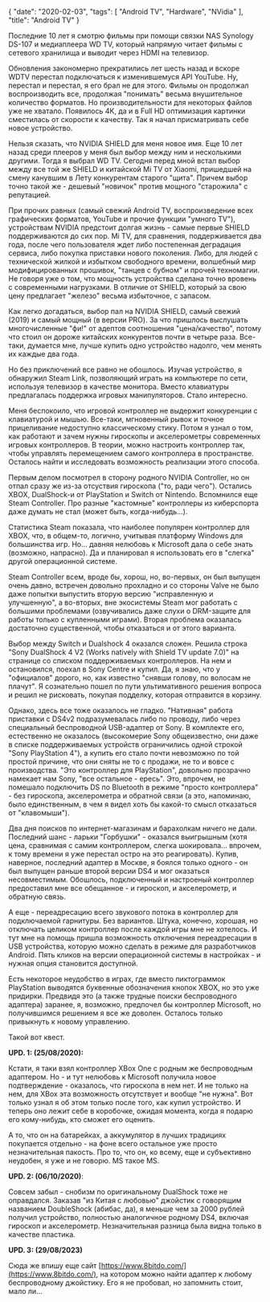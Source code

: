 {
   "date": "2020-02-03",
   "tags": [
      "Android TV",
      "Hardware",
      "NVidia"
   ],
   "title": "Android TV"
}

Последние 10 лет я смотрю фильмы при помощи связки NAS Synology DS-107 и медиаплеера WD TV, который напрямую читает фильмы с сетевого хранилища и выводит через HDMI на телевизор.

Обновления закономерно прекратились лет шесть назад и вскоре WDTV перестал подключаться к изменившемуся API YouTube. Ну, перестал и перестал, я его брал не для этого. Фильмы он продолжал воспроизводить все, продолжая "понимать" весьма внушительное количество форматов. Но производительности для некоторых файлов уже не хватало. Появилось 4K, да и в Full HD оптимизация картинки сместилась от скорости к качеству. Так я начал присматривать себе новое устройство.

Нельзя сказать, что NVIDIA SHIELD для меня новое имя. Еще 10 лет назад среди плееров у меня был выбор между ним и несколькими другими. Тогда я выбрал WD TV. Сегодня перед мной встал выбор между все той же SHIELD и китайской Mi TV от Xiaomi, пришедшей на смену канувшим в Лету конкурентам старого "щита". Причем выбор точно такой же - дешевый "новичок" против мощного "старожила" с репутацией.

При прочих равных (самый свежий Android TV, воспроизведение всех графических форматов, YouTube и прочие функции "умного TV"), устройствам NVIDIA предстоит долгая жизнь - самые первые SHIELD поддерживаются до сих пор. Mi TV, для сравнения, поддерживается два года, после чего пользователя ждет либо постепенная деградация сервиса, либо покупка приставки нового поколения. Либо, для людей с технической жилкой и избытком свободного времени, волшебный мир модифицированных прошивок, "танцев с бубном" и прочей техномагии. Не говоря уже о том, что мощность устройства сделана точно вровень с современными нагрузками. В отличие от SHIELD, который за свою цену предлагает "железо" весьма избыточное, с запасом.

Как легко догадаться, выбор пал на NVIDIA SHIELD, самый свежий (2019) и самый мощный (в версии PRO). За что пришлось выслушать многочисленные "фи!" от адептов соотношения "цена/качество", потому что стоил он дороже китайских конкурентов почти в четыре раза. Все-таки, думается мне, лучше купить одно устройство надолго, чем менять их каждые два года.

Но без приключений все равно не обошлось. Изучая устройство, я обнаружил Steam Link, позволяющий играть на компьютере по сети, используя телевизор в качестве монитора. Вместо клавиатуры предлагалась поддержка игровых манипуляторов. Стало интересно.

Меня беспокоило, что игровой контроллер не выдержит конкуренции с клавиатурой и мышью. Все-таки, мгновенный рывок и точное прицеливание недоступно классическому стику. Потом я узнал о том, как работают и зачем нужны гироскопы и акселерометры современных игровых контроллеров. В теории, можно настроить контроллер так, чтобы управлять перемещением самого контроллера в пространстве. Осталось найти и исследовать возможность реализации этого способа.

Первым делом посмотрел в сторону родного NVIDIA Controller, но он отпал сразу же из-за отсуствия гироскопа ("то, ради чего"). Остались XBOX, DualShock-и от PlayStation и Switch от Nintendo. Вспомнился еще Steam Controller. Про разные "кастомные" контроллеры из киберспорта даже думать не стал (может быть, когда-нибудь...).

Статистика Steam показала, что наиболее популярен контроллер для XBOX, что, в общем-то, логично, учитывая платформу Windows для большинства игр. Но... давняя нелюбовь к Microsoft дала о себе знать (возможно, напрасно). Да и планировал я использовать его в "слегка" другой операционной системе.

Steam Controller всем, вроде бы, хорош, но, во-первых, он был выпущен очень давно, встречен довольно прохладно и со стороны Valve не было даже попытки выпустить вторую версию "исправленную и улучшенную", а во-вторых, вне экосистемы Steam мог работать с большими проблемами (озвучивались даже слухи о DRM-защите для работы только с купленными играми). Вторая проблема оказалась достаточно существенной, чтобы отказаться и от этого варианта.

Выбор между Switch и Dualshock 4 оказался сложен. Решила строка "Sony DualShock 4 V2 (Works natively with Shield TV update 7.0)" на странице со списком поддерживаемых контроллеров. На нем и остановился, поехал в Sony Centre и купил. Да, я знаю, что у "официалов" дорого, но, как известно "снявши голову, по волосам не плачут". Я сознательно пошел по пути ультимативного решения вопроса и решил не рисковать, покупая подделку, которая отправится в корзину.

Однако, здесь все тоже оказалось не гладко. "Нативная" работа приставки с DS4v2 подразумевалась либо по проводу, либо через специальный беспроводной USB-адаптер от Sony. В комплекте его, естественно не оказалось (высокомерие Sony общеизвестно, они даже в списке поддерживаемых устройств ограничились одной строкой "Sony PlayStation 4"), а купить его стало почти невозможно по той простой причине, что они сняты не то с продажи, не то и вовсе с производства. "Это контроллер для PlayStation", довольно прозрачно намекает нам Sony, "все остальное - ересь". Это, впрочем, не помешало подключить DS по Bluetooth в режиме "просто контроллера" - без гироскопа, акселерометра и обратной связи (а это, напоминаю, было единственным, в чем я видел хоть бы какой-то смысл отказаться от "клавомыши").

Два дня поисков по интернет-магазинам и барахолкам ничего не дали. Последний шанс - ларьки "Горбушки" - оказался выигрышным (хотя цена, сравнимая с самим контроллером, слегка шокировала... впрочем, к тому времени я уже перестал остро на это реагировать). Купив, наверное, последний адаптер в Москве, я боялся только одного - он был выпущен раньше второй версии DS4 и мог оказаться несовместимым. Обошлось, подключенный и настроеный контроллер предоставил мне все обещанное - и гироскоп, и акселерометр, и обратную связь.

А еще - переадресацию всего звукового потока в контроллер для подключаемой гарнитуры. Без вариантов. Штука, конечно, хорошая, но отключать целиком контроллер после каждой игры мне не хотелось. И тут мне на помощь пришла возможность отключения переадресации в USB устройства, которую можно сделать в режиме для разработчиков Android. Пять кликов на версии операционной системы в настройках - и нужная опция становится доступной.

Есть некоторое неудобство в играх, где вместо пиктограммок PlayStation выводятся буквенные обозначения кнопок XBOX, но это уже придирки. Предвидя это (а также трудные поиски беспроводного адаптера) заранее, я, возможно, предпочел бы контроллер Microsoft, но получившимся решением я все же доволен. Осталось только привыкнуть к новому управлению.

Такой вот квест.

**UPD. 1: (25/08/2020):**

Кстати, я таки взял контроллер XBox One с родным же беспроводным адаптером. Но - и тут нелюбовь к Microsoft получила новое подтверждение - оказалось, что гироскопа в нем нет. И не только на нем, для XBox эта возможность отсутствует и вообще "не нужна". Вот только узнал я об этом только после того, как купил устройство. И теперь оно лежит себе в коробочке, ожидая момента, когда я подарю его кому-нибудь, кто сможет его оценить.

А то, что он на батарейках, а аккумулятор в лучших традициях покупается отдельно - на фоне всего остальное уже просто незначительная пакость. Про то, что он, ко всему, еще и субъективно неудобен, я уже и не говорю. MS такое MS.

**UPD. 2: (06/10/2020)**:

Совсем забыл - снобизм по оригинальному DualShock тоже не оправдался. Заказав "из Китая с любовью" джойстик с говорящим названием DoubleShock (абибас, да), я меньше чем за 2000 рублей получил устройство, полностью аналогичное родному DS4, включая гироскоп и акселерометр. Незначительная разница была видна только в качестве пластика.

**UPD. 3: (29/08/2023)**

Сюда же впишу еще сайт [https://www.8bitdo.com/](https://www.8bitdo.com/), на котором можно найти адаптер к любому беспроводному джойстику. Его я не пробовал, но запомнить стоит, мало ли...
